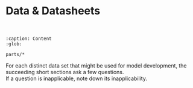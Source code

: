 <br>

# Data & Datasheets

<br>

```{toctree}
:caption: Content
:glob:

parts/*
```


For each distinct data set that might be used for model development, the succeeding short sections ask a few questions.  
If a question is inapplicable, note down its inapplicability.

<br>
<br>

<br>
<br>

<br>
<br>

<br>
<br>
